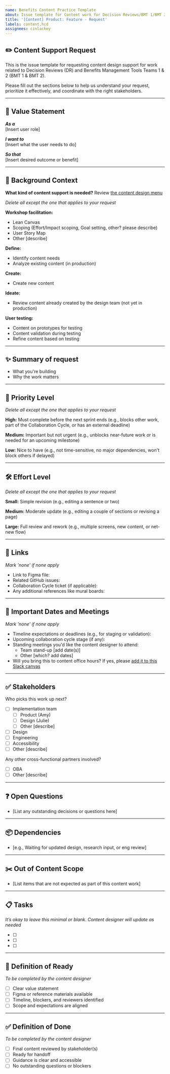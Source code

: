 ```yaml
---
name: Benefits Content Practice Template
about: Issue template for Content work for Decision Reviews/BMT 1/BMT 2
title: '[Content] Product: Feature - Request'
labels: content,hcd
assignees: cinlackey
---
```


## ✏️ Content Support Request
This is the issue template for requesting content design support for work related to Decision Reviews (DR) and Benefits Management Tools Teams 1 & 2 (BMT 1 & BMT 2).

Please fill out the sections below to help us understand your request, prioritize it effectively, and coordinate with the right stakeholders.

---

## 🧠 Value Statement

**_As a_**  
[Insert user role]

**_I want to_**  
[Insert what the user needs to do]

**_So that_**  
[Insert desired outcome or benefit]

---

## 📝 Background Context

**What kind of content support is needed?** Review [the content design menu](https://app.mural.co/t/departmentofveteransaffairs9999/m/departmentofveteransaffairs9999/1746655929211/80067a3f9875681b70f4a8b6f3c0bafdfe44d909?sender=uf5838c6c24bc1098b12b5304)

_Delete all except the one that applies to your request_

**Workshop facilitation:**
- Lean Canvas
- Scoping (Effort/Impact scoping, Goal setting, other? please describe)
- User Story Map
- Other [describe]

**Define:**
- Identify content needs
- Analyze existing content (in production)

**Create:**
- Create new content

**Ideate:**
- Review content already created by the design team (not yet in production)

**User testing:**
- Content on prototypes for testing
- Content validation during testing
- Refine content based on testing

---

## ✨ Summary of request

- What you're building
- Why the work matters 

---

## 🚦 Priority Level
_Delete all except the one that applies to your request_

**High:** Must complete before the next sprint ends (e.g., blocks other work, part of the Collaboration Cycle, or has an external deadline)

**Medium:** Important but not urgent (e.g., unblocks near-future work or is needed for an upcoming milestone)

**Low:** Nice to have (e.g., not time-sensitive, no major dependencies, won't block others if delayed)


---

## 🛠️ Effort Level  
_Delete all except the one that applies to your request_

**Small:** Simple revision (e.g., editing a sentence or two)

**Medium:** Moderate update (e.g., editing a couple of sections or revising a page)

**Large:** Full review and rework (e.g., multiple screens, new content, or net-new flow)

---

## 🔗 Links
_Mark 'none' if none apply_

- Link to Figma file:
- Related GitHub issues:
- Collaboration Cycle ticket (if applicable):
- Any additional references like mural boards:

---

## 📅 Important Dates and Meetings
_Mark 'none' if none apply_

- Timeline expectations or deadlines (e.g., for staging or validation):
- Upcoming collaboration cycle stage (if any):
- Standing meetings you'd like the content designer to attend:
  - Team stand-up [add date(s)]
  - Other [which? add dates]
- Will you bring this to content office hours? If yes, please [add it to this Slack canvas](https://dsva.slack.com/docs/T03FECE8V/F093XR59XRD)


---

## ✅ Stakeholders

Who picks this work up next?
- [ ] Implementation team
  - [ ] Product (Amy)
  - [ ] Design (Julie)
  - [ ] Other [describe]
- [ ] Design
- [ ] Engineering
- [ ] Accessibility
- [ ] Other [describe]

Any other cross-functional partners involved?
- [ ] OBA
- [ ] Other [describe]

---

## ❓ Open Questions

- [List any outstanding decisions or questions here]

---

## 📦 Dependencies

- [e.g., Waiting for updated design, research input, or eng review]

---

## ✂️ Out of Content Scope

- [List items that are not expected as part of this content work]

---

## 📋 Tasks  
_It’s okay to leave this minimal or blank. Content designer will update as needed_

- [ ]
- [ ]
- [ ]

---

## 📐 Definition of Ready  
_To be completed by the content designer_

- [ ] Clear value statement  
- [ ] Figma or reference materials available  
- [ ] Timeline, blockers, and reviewers identified  
- [ ] Scope and expectations are aligned

---

## ✅ Definition of Done  
_To be completed by the content designer_

- [ ] Final content reviewed by stakeholder(s)  
- [ ] Ready for handoff  
- [ ] Guidance is clear and accessible  
- [ ] No outstanding questions or blockers
